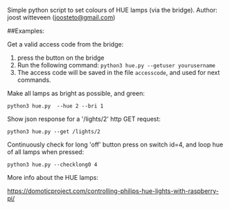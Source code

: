 Simple python script to set colours of HUE lamps (via the bridge).
Author: joost witteveen (joosteto@gmail.com)

##Examples:

Get a valid access code from the bridge:
1) press the button on the bridge
2) Run the following command:
   `python3 hue.py --getuser yourusername`
3) The access code will be saved in the file `accesscode`, and used for next commands.

Make all lamps as bright as possible, and green:

`python3 hue.py  --hue 2 --bri 1`

Show json response for a '/lights/2' http GET request:

`python3 hue.py --get /lights/2`

Continuously check for long 'off' button press on switch id=4, and loop hue of all lamps when pressed:

`python3 hue.py --checklong0 4`



More info about the HUE lamps:

https://domoticproject.com/controlling-philips-hue-lights-with-raspberry-pi/
